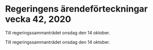 # Regeringens ärendeförteckningar vecka 42, 2020

Till regeringssammanträdet onsdag den 14 oktober.

Till regeringssammanträdet onsdag den 14 oktober.
